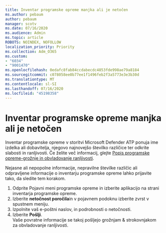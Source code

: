 ```yaml
---
title: Inventar programske opreme manjka ali je netočen
ms.author: pebaum
author: pebaum
manager: scotv
ms.date: 07/16/2020
ms.audience: Admin
ms.topic: article
ROBOTS: NOINDEX, NOFOLLOW
localization_priority: Priority
ms.collection: Adm_O365
ms.custom:
- "6034"
- "9001470"
ms.openlocfilehash: 0edafc8fab84ccdabecdc4853fde998ae79a8184
ms.sourcegitcommit: c078058ee0b77ee1f1496feb2f3a5773e3e3b30d
ms.translationtype: MT
ms.contentlocale: sl-SI
ms.lasthandoff: 07/16/2020
ms.locfileid: "45198358"
---
```

# <a name="software-inventory-is-missing-or-inaccurate"></a>Inventar programske opreme manjka ali je netočen

Inventar programske opreme v storitvi Microsoft Defender ATP ponuja ime izdelka ali dobavitelja, njegovo najnovejšo številko različice ter odkrite slabosti in ranljivosti. Če želite več informacij, glejte [Popis programske opreme-grožnje in obvladovanje ranljivosti](https://docs.microsoft.com/windows/security/threat-protection/microsoft-defender-atp/tvm-software-inventory).

Nejasne ali nepopolne informacije, nepravilne številke različic ali odpravljene informacije o inventarju programske opreme lahko prijavite tako, da sledite tem korakom.  

1. Odprite Pojavni meni programske opreme in izberite aplikacijo na strani inventarja programske opreme.
2. Izberite **netočnost poročila**in v pojavnem podoknu izberite zvrst v spustnem meniju.
3. Izpolnite vaš e-poštni naslov, in podrobnosti o netočnosti.
4. Izberite **Pošlji**.</br>
    Vaše povratne informacije se takoj pošljejo grožnjam & strokovnjakom za obvladovanje ranljivosti.